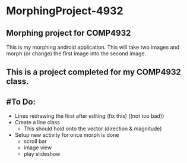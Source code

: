 # MorphingProject-4932
Morphing project for COMP4932
---
This is my morphing android application. This will take two images and morph (or change) the first image into the second image.

This is a project completed for my COMP4932 class.
---

#To Do:
-------
- Lines redrawing the first after editing (fix this) ((not too bad))
- Create a line class
    - This should hold onto the vector (direction & magnitude)
- Setup new activity for once morph is done
    - scroll bar
    - image view
    - play slideshow
